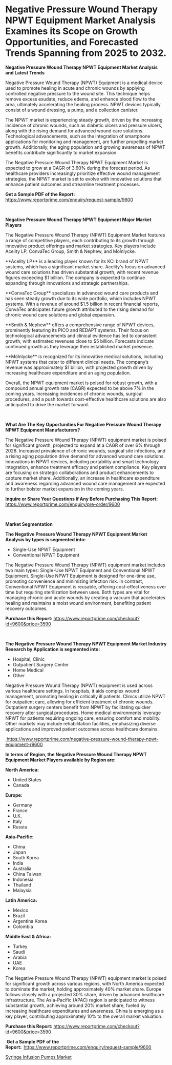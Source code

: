 <p><h1>Negative Pressure Wound Therapy NPWT Equipment Market Analysis Examines its Scope on Growth Opportunities, and Forecasted Trends Spanning from 2025 to 2032.</h1></p><p><strong>Negative Pressure Wound Therapy NPWT Equipment Market Analysis and Latest Trends</strong></p>
<p><p>Negative Pressure Wound Therapy (NPWT) Equipment is a medical device used to promote healing in acute and chronic wounds by applying controlled negative pressure to the wound site. This technique helps remove excess exudate, reduce edema, and enhance blood flow to the area, ultimately accelerating the healing process. NPWT devices typically consist of a wound dressing, a pump, and a collection canister.</p><p>The NPWT market is experiencing steady growth, driven by the increasing incidence of chronic wounds, such as diabetic ulcers and pressure ulcers, along with the rising demand for advanced wound care solutions. Technological advancements, such as the integration of smartphone applications for monitoring and management, are further propelling market growth. Additionally, the aging population and growing awareness of NPWT benefits contribute significantly to market expansion.</p><p>The Negative Pressure Wound Therapy NPWT Equipment Market is expected to grow at a CAGR of 3.60% during the forecast period. As healthcare providers increasingly prioritize effective wound management strategies, the NPWT market is set to evolve with innovative solutions that enhance patient outcomes and streamline treatment processes.</p></p>
<p><strong>Get a Sample PDF of the Report:&nbsp;</strong> <a href="https://www.reportprime.com/enquiry/request-sample/9600?utm_campaign=3109&utm_medium=2&utm_source=Github&utm_content=ia&utm_term=20032025&utm_id=negative-pressure-wound-therapy-npwt-equipment">https://www.reportprime.com/enquiry/request-sample/9600</a></p>
<p>&nbsp;</p>
<p><strong>Negative Pressure Wound Therapy NPWT Equipment Major Market Players</strong></p>
<p><p>The Negative Pressure Wound Therapy (NPWT) Equipment Market features a range of competitive players, each contributing to its growth through innovative product offerings and market strategies. Key players include Acelity LP, ConvaTec Group, Smith & Nephew, and Mölnlycke.</p><p>**Acelity LP** is a leading player known for its KCI brand of NPWT systems, which has a significant market share. Acelity's focus on advanced wound care solutions has driven substantial growth, with recent revenue figures exceeding $1 billion. The company is expected to continue expanding through innovations and strategic partnerships.</p><p>**ConvaTec Group** specializes in advanced wound care products and has seen steady growth due to its wide portfolio, which includes NPWT systems. With a revenue of around $1.5 billion in recent financial reports, ConvaTec anticipates future growth attributed to the rising demand for chronic wound care solutions and global expansion.</p><p>**Smith & Nephew** offers a comprehensive range of NPWT devices, prominently featuring its PICO and REDAPT systems. Their focus on technological advancements and clinical evidence has led to consistent growth, with estimated revenues close to $5 billion. Forecasts indicate continued growth as they leverage their established market presence.</p><p>**Mölnlycke** is recognized for its innovative medical solutions, including NPWT systems that cater to different clinical needs. The company’s revenue was approximately $1 billion, with projected growth driven by increasing healthcare expenditure and an aging population.</p><p>Overall, the NPWT equipment market is poised for robust growth, with a compound annual growth rate (CAGR) expected to be above 7% in the coming years. Increasing incidences of chronic wounds, surgical procedures, and a push towards cost-effective healthcare solutions are also anticipated to drive the market forward.</p></p>
<p>&nbsp;</p>
<p><strong>What Are The Key Opportunities For Negative Pressure Wound Therapy NPWT Equipment Manufacturers?</strong></p>
<p><p>The Negative Pressure Wound Therapy (NPWT) equipment market is poised for significant growth, projected to expand at a CAGR of over 6% through 2028. Increased prevalence of chronic wounds, surgical site infections, and a rising aging population drive demand for advanced wound care solutions. Innovations in NPWT devices, including portability and smart technology integration, enhance treatment efficacy and patient compliance. Key players are focusing on strategic collaborations and product enhancements to capture market share. Additionally, an increase in healthcare expenditure and awareness regarding advanced wound care management are expected to further bolster market expansion in the coming years.</p></p>
<p><strong>Inquire or Share Your Questions If Any Before Purchasing This Report:</strong> <a href="https://www.reportprime.com/enquiry/pre-order/9600?utm_campaign=3109&utm_medium=2&utm_source=Github&utm_content=ia&utm_term=20032025&utm_id=negative-pressure-wound-therapy-npwt-equipment">https://www.reportprime.com/enquiry/pre-order/9600</a></p>
<p>&nbsp;</p>
<p><strong>Market Segmentation</strong></p>
<p><strong>The Negative Pressure Wound Therapy NPWT Equipment Market Analysis by types is segmented into:</strong></p>
<p><ul><li>Single-Use NPWT Equipment</li><li>Conventional NPWT Equipment</li></ul></p>
<p><p>The Negative Pressure Wound Therapy (NPWT) equipment market includes two main types: Single-Use NPWT Equipment and Conventional NPWT Equipment. Single-Use NPWT Equipment is designed for one-time use, promoting convenience and minimizing infection risk. In contrast, Conventional NPWT Equipment is reusable, offering cost-effectiveness over time but requiring sterilization between uses. Both types are vital for managing chronic and acute wounds by creating a vacuum that accelerates healing and maintains a moist wound environment, benefiting patient recovery outcomes.</p></p>
<p><strong>Purchase this Report:&nbsp;</strong><a href="https://www.reportprime.com/checkout?id=9600&price=3590&utm_campaign=3109&utm_medium=2&utm_source=Github&utm_content=ia&utm_term=20032025&utm_id=negative-pressure-wound-therapy-npwt-equipment">https://www.reportprime.com/checkout?id=9600&price=3590</a></p>
<p>&nbsp;</p>
<p><strong>The Negative Pressure Wound Therapy NPWT Equipment Market Industry Research by Application is segmented into:</strong></p>
<p><ul><li>Hospital, Clinic</li><li>Outpatient Surgery Center</li><li>Home Medical</li><li>Other</li></ul></p>
<p><p>Negative Pressure Wound Therapy (NPWT) equipment is used across various healthcare settings. In hospitals, it aids complex wound management, promoting healing in critically ill patients. Clinics utilize NPWT for outpatient care, allowing for efficient treatment of chronic wounds. Outpatient surgery centers benefit from NPWT by facilitating quicker recovery after surgical procedures. Home medical environments leverage NPWT for patients requiring ongoing care, ensuring comfort and mobility. Other markets may include rehabilitation facilities, emphasizing diverse applications and improved patient outcomes across healthcare domains.</p></p>
<p><a href="https://www.reportprime.com/negative-pressure-wound-therapy-npwt-equipment-r9600?utm_campaign=3109&utm_medium=2&utm_source=Github&utm_content=ia&utm_term=20032025&utm_id=negative-pressure-wound-therapy-npwt-equipment">&nbsp;https://www.reportprime.com/negative-pressure-wound-therapy-npwt-equipment-r9600</a></p>
<p><strong>In terms of Region, the Negative Pressure Wound Therapy NPWT Equipment Market Players available by Region are:</strong></p>
<p>
    <p> <strong> North America: </strong>
        <ul>
            <li>United States</li>
            <li>Canada</li>
        </ul>
        </p> 
    <p> <strong> Europe: </strong>
        <ul>
            <li>Germany</li>
            <li>France</li>
            <li>U.K.</li>
            <li>Italy</li>
            <li>Russia</li>
        </ul>
        </p> 
    <p> <strong> Asia-Pacific: </strong>
        <ul>
            <li>China</li>
            <li>Japan</li>
            <li>South Korea</li>
            <li>India</li>
            <li>Australia</li>
            <li>China Taiwan</li>
            <li>Indonesia</li>
            <li>Thailand</li>
            <li>Malaysia</li>
        </ul>
        </p> 
    <p> <strong> Latin America: </strong>
        <ul>
            <li>Mexico</li>
            <li>Brazil</li>
            <li>Argentina Korea</li>
            <li>Colombia</li>
        </ul>
        </p> 
    <p> <strong> Middle East & Africa: </strong>
        <ul>
            <li>Turkey</li>
            <li>Saudi</li>
            <li>Arabia</li>
            <li>UAE</li>
            <li>Korea</li>
        </ul>
    </p>
    </p>
<p><p>The Negative Pressure Wound Therapy (NPWT) equipment market is poised for significant growth across various regions, with North America expected to dominate the market, holding approximately 40% market share. Europe follows closely with a projected 30% share, driven by advanced healthcare infrastructure. The Asia-Pacific (APAC) region is anticipated to witness substantial growth, achieving around 20% market share, fueled by increasing healthcare expenditures and awareness. China is emerging as a key player, contributing approximately 10% to the overall market valuation.</p></p>
<p><strong>Purchase this Report: </strong><a href="https://www.reportprime.com/checkout?id=9600&price=3590&utm_campaign=3109&utm_medium=2&utm_source=Github&utm_content=ia&utm_term=20032025&utm_id=negative-pressure-wound-therapy-npwt-equipment">https://www.reportprime.com/checkout?id=9600&price=3590</a></p>
<p>&nbsp;<strong>Get a Sample PDF of the Report:&nbsp;&nbsp;</strong><a href="https://www.reportprime.com/enquiry/request-sample/9600?utm_campaign=3109&utm_medium=2&utm_source=Github&utm_content=ia&utm_term=20032025&utm_id=negative-pressure-wound-therapy-npwt-equipment">https://www.reportprime.com/enquiry/request-sample/9600</a></p>
<p><strong></strong></p>
<p><p><a href="https://github.com/boysabotzoc/Market-Research-Report-List-1/blob/main/syringe-infusion-pumps-market.md?utm_campaign=3109&utm_medium=2&utm_source=Github&utm_content=ia&utm_term=20032025&utm_id=negative-pressure-wound-therapy-npwt-equipment">Syringe Infusion Pumps Market</a></p></p>